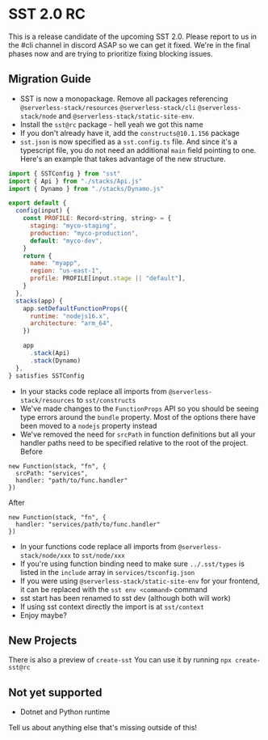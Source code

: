 # SST 2.0 RC

This is a release candidate of the upcoming SST 2.0. Please report to us in the #cli channel in discord ASAP so we can get it fixed. We're in the final phases now and are trying to prioritize fixing blocking issues.

## Migration Guide

- SST is now a monopackage. Remove all packages referencing `@serverless-stack/resources` `@serverless-stack/cli` `@serverless-stack/node` and `@serverless-stack/static-site-env`.
- Install the `sst@rc` package - hell yeah we got this name
- If you don't already have it, add the `constructs@10.1.156` package
- `sst.json` is now specified as a `sst.config.ts` file. And since it's a typescript file, you do not need an additional `main` field pointing to one. Here's an example that takes advantage of the new structure.

```js
import { SSTConfig } from "sst"
import { Api } from "./stacks/Api.js"
import { Dynamo } from "./stacks/Dynamo.js"

export default {
  config(input) {
    const PROFILE: Record<string, string> = {
      staging: "myco-staging",
      production: "myco-production",
      default: "myco-dev",
    }
    return {
      name: "myapp",
      region: "us-east-1",
      profile: PROFILE[input.stage || "default"],
    }
  },
  stacks(app) {
    app.setDefaultFunctionProps({
      runtime: "nodejs16.x",
      architecture: "arm_64",
    })

    app
      .stack(Api)
      .stack(Dynamo)
  },
} satisfies SSTConfig
```

- In your stacks code replace all imports from `@serverless-stack/resources` to `sst/constructs`
- We've made changes to the `FunctionProps` API so you should be seeing type errors around the `bundle` property. Most of the options there have been moved to a `nodejs` property instead
- We've removed the need for `srcPath` in function definitions but all your handler paths need to be specified relative to the root of the project.
  Before

```
new Function(stack, "fn", {
  srcPath: "services",
  handler: "path/to/func.handler"
})
```

After

```
new Function(stack, "fn", {
  handler: "services/path/to/func.handler"
})
```

- In your functions code replace all imports from `@serverless-stack/node/xxx` to `sst/node/xxx`
- If you're using function binding need to make sure `../.sst/types` is listed in the `include` array in `services/tsconfig.json`
- If you were using `@serverless-stack/static-site-env` for your frontend, it can be replaced with the `sst env <command>` command
- sst start has been renamed to sst dev (although both will work)
- If using sst context directly the import is at `sst/context`
- Enjoy maybe?

## New Projects

There is also a preview of `create-sst` You can use it by running `npx create-sst@rc`

## Not yet supported

- Dotnet and Python runtime

Tell us about anything else that's missing outside of this!
